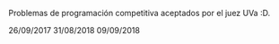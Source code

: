 Problemas de programación competitiva aceptados por el juez UVa :D.

26/09/2017
31/08/2018
09/09/2018
